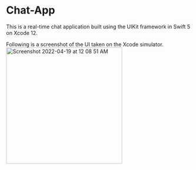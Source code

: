# Chat-App
This is a real-time chat application built using the UIKit framework in Swift 5 on Xcode 12.

Following is a screenshot of the UI taken on the Xcode simulator.
<img width="315" alt="Screenshot 2022-04-19 at 12 08 51 AM" src="https://user-images.githubusercontent.com/46934909/163857555-b433e7e6-9ebc-4ee9-af42-54b0473981a2.png">
